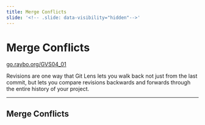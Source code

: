 ```yaml
---
title: Merge Conflicts
slide: '<!-- .slide: data-visibility="hidden"-->'
---
```


<!-- .slide: data-state="layout-title" class="bg-dark"-->

# Merge Conflicts

<div class="slide-link"><a href="https://go.raybo.org/GVS04_01"><i class="fab fa-slideshare"></i> go.raybo.org/GVS04_01</a></div>

> >

Revisions are one way that Git Lens lets you walk back not just from the last commit, but lets you compare revisions backwards and forwards through the entire history of your project.

---
## Merge Conflicts

> >
